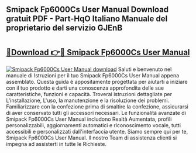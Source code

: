 ## Smipack Fp6000Cs User Manual Download gratuit PDF - Part-HqO Italiano Manuale del proprietario del servizio GJEnB

# <h2><a href="http://dfgjlw.blite.top/?on=Smipack+Fp6000Cs+User+Manual">🔗Download 👉🔴 Smipack Fp6000Cs User Manual</a></h2>

[![Smipack Fp6000Cs User Manual download](https://i.imgur.com/lujVjoI.png)](http://dfgjlw.blite.top/?on=Smipack+Fp6000Cs+User+Manual)
Saluti e benvenuto nel manuale di Istruzioni per il tuo Smipack Fp6000Cs User Manual appena assemblato. Questa guida è appositamente progettata per aiutarti a iniziare con il tuo prodotto e darti una conoscenza approfondita delle sue caratteristiche, funzioni e capacità. Troverai istruzioni dettagliate per L'installazione, L'uso, la manutenzione e la risoluzione dei problemi. Familiarizzare con la confezione prima di smaltire la confezione, assicurarsi di aver conservato tutti gli accessori necessari. Le funzionalità avanzate di Smipack Fp6000Cs User Manual includono Realtà Aumentata, profili personalizzabili, aggiornamenti automatici e riconoscimento vocale, tutti accessibili e personalizzati dall'interfaccia utente. Siamo sempre qui per te, Smipack Fp6000Cs User Manual. Il nostro Team di assistenza clienti si impegna ad assisterti in tutte le Richieste.

